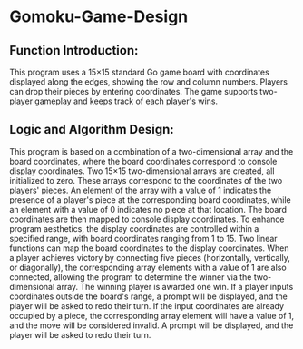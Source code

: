 # Gomoku-Game-Design
## Function Introduction:
This program uses a 15×15 standard Go game board with coordinates displayed along the edges, showing the row and column numbers. Players can drop their pieces by entering coordinates. The game supports two-player gameplay and keeps track of each player's wins.

## Logic and Algorithm Design:
This program is based on a combination of a two-dimensional array and the board coordinates, where the board coordinates correspond to console display coordinates. Two 15×15 two-dimensional arrays are created, all initialized to zero. These arrays correspond to the coordinates of the two players' pieces. An element of the array with a value of 1 indicates the presence of a player's piece at the corresponding board coordinates, while an element with a value of 0 indicates no piece at that location. The board coordinates are then mapped to console display coordinates. To enhance program aesthetics, the display coordinates are controlled within a specified range, with board coordinates ranging from 1 to 15. Two linear functions can map the board coordinates to the display coordinates. When a player achieves victory by connecting five pieces (horizontally, vertically, or diagonally), the corresponding array elements with a value of 1 are also connected, allowing the program to determine the winner via the two-dimensional array. The winning player is awarded one win. If a player inputs coordinates outside the board's range, a prompt will be displayed, and the player will be asked to redo their turn. If the input coordinates are already occupied by a piece, the corresponding array element will have a value of 1, and the move will be considered invalid. A prompt will be displayed, and the player will be asked to redo their turn.
